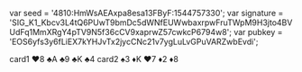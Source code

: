 var seed = '4810:HmWsAEAxpa8esa13FByF:1544757330';
var signature = 'SIG_K1_Kbcv3L4tQ6PUwT9bmDc5dWNfEUWwbaxrpwFruTWpM9H3jto4BVUdFq1MmXRgY4pTV9N5f36cCV9xaprwZ57cwkcP6794w8';
var pubkey = 'EOS6yfs3y6fLiEX7kYHJvTx2jycCNc21v7ygLuLvGPuVARZwbEvdi';


card1 ♥8 ♣A ♣9 ♣K ♣4
card2 ♠3 ♦K ♥7 ♦2 ♦8

